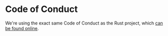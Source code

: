 # Code of Conduct

We're using the exact same Code of Conduct as the Rust project, which [can be found online](https://www.rust-lang.org/conduct.html).
